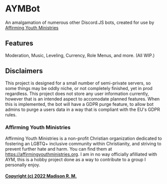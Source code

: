 # AYMBot
An amalgamation of numerous other Discord.JS bots, created for use by [Affirming Youth Ministries](affirmingyouthministries.org)


## Features
Moderation, Music, Leveling, Currency, Role Menus, and more. (All WIP.)

## Disclaimers
This project is designed for a small number of semi-private servers, so some things may be oddly niche, or not 
completely finished, yet in prod regardless. This project does not store any user information currently, however that is
an intended aspect to accomodate planned features. When this is implemented, the bot will have a GDPR purge feature, to
allow bot admins to purge a users data in a way that is compliant with the EU's GDPR rules. 

### Affirming Youth Ministries
Affirming Youth Ministries is a non-profit Christian organization dedicated to fostering an LGBTQ+ inclusive community 
within Christianity, and striving to prevent further hate and harm. You can find them at https://affirmingyouthministries.org.
I am in no way officially afilliated with AYM, this is a hobby project done as a way to contribute to a group I personally
enjoy. 




#### [Copyright (c) 2022 Madison R. M.](https://github.com/MadisonRWozniak/AYMBot/blob/main/LICENSE.md)